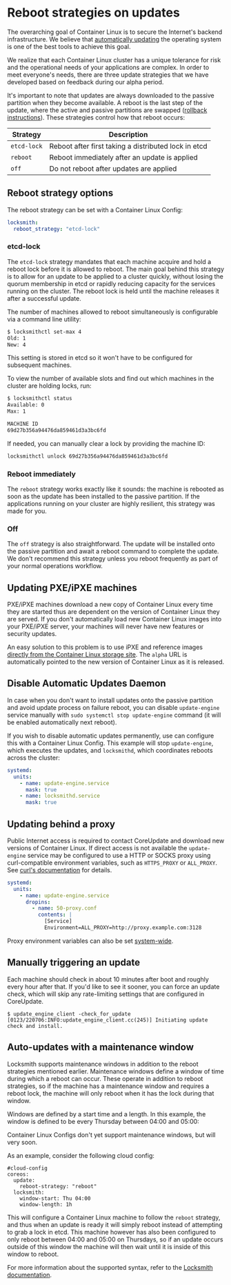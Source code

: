 # Reboot strategies on updates

The overarching goal of Container Linux is to secure the Internet's backend infrastructure. We believe that [automatically updating](https://coreos.com/why/#updates) the operating system is one of the best tools to achieve this goal.

We realize that each Container Linux cluster has a unique tolerance for risk and the operational needs of your applications are complex. In order to meet everyone's needs, there are three update strategies that we have developed based on feedback during our alpha period.

It's important to note that updates are always downloaded to the passive partition when they become available. A reboot is the last step of the update, where the active and passive partitions are swapped ([rollback instructions][rollback]). These strategies control how that reboot occurs:

| Strategy      | Description                                                         |
|---------------|---------------------------------------------------------------------|
| `etcd-lock`   | Reboot after first taking a distributed lock in etcd                |
| `reboot`      | Reboot immediately after an update is applied                       |
| `off`         | Do not reboot after updates are applied                             |

## Reboot strategy options

The reboot strategy can be set with a Container Linux Config:

```yaml container-linux-config
locksmith:
  reboot_strategy: "etcd-lock"
```

### etcd-lock

The `etcd-lock` strategy mandates that each machine acquire and hold a reboot lock before it is allowed to reboot. The main goal behind this strategy is to allow for an update to be applied to a cluster quickly, without losing the quorum membership in etcd or rapidly reducing capacity for the services running on the cluster. The reboot lock is held until the machine releases it after a successful update.

The number of machines allowed to reboot simultaneously is configurable via a command line utility:

```sh
$ locksmithctl set-max 4
Old: 1
New: 4
```

This setting is stored in etcd so it won't have to be configured for subsequent machines.

To view the number of available slots and find out which machines in the cluster are holding locks, run:

```sh
$ locksmithctl status
Available: 0
Max: 1

MACHINE ID
69d27b356a94476da859461d3a3bc6fd
```

If needed, you can manually clear a lock by providing the machine ID:

```sh
locksmithctl unlock 69d27b356a94476da859461d3a3bc6fd
```

### Reboot immediately

The `reboot` strategy works exactly like it sounds: the machine is rebooted as soon as the update has been installed to the passive partition. If the applications running on your cluster are highly resilient, this strategy was made for you.

### Off

The `off` strategy is also straightforward. The update will be installed onto the passive partition and await a reboot command to complete the update. We don't recommend this strategy unless you reboot frequently as part of your normal operations workflow.

## Updating PXE/iPXE machines

PXE/iPXE machines download a new copy of Container Linux every time they are started thus are dependent on the version of Container Linux they are served. If you don't automatically load new Container Linux images into your PXE/iPXE server, your machines will never have new features or security updates.

An easy solution to this problem is to use iPXE and reference images [directly from the Container Linux storage site](booting-with-ipxe.md#setting-up-ipxe-boot-script). The `alpha` URL is automatically pointed to the new version of Container Linux as it is released.

## Disable Automatic Updates Daemon

In case when you don't want to install updates onto the passive partition and avoid update process on failure reboot, you can disable `update-engine` service manually with `sudo systemctl stop update-engine` command (it will be enabled automatically next reboot).

If you wish to disable automatic updates permanently, use can configure this with a Container Linux Config. This example will stop `update-engine`, which executes the updates, and `locksmithd`, which coordinates reboots across the cluster:

```yaml container-linux-config
systemd:
  units:
    - name: update-engine.service
      mask: true
    - name: locksmithd.service
      mask: true
```

## Updating behind a proxy

Public Internet access is required to contact CoreUpdate and download new versions of Container Linux. If direct access is not available the `update-engine` service may be configured to use a HTTP or SOCKS proxy using curl-compatible environment variables, such as `HTTPS_PROXY` or `ALL_PROXY`.
See [curl's documentation](http://curl.haxx.se/docs/manpage.html#ALLPROXY) for details.

```yaml container-linux-config
systemd:
  units:
    - name: update-engine.service
      dropins:
        - name: 50-proxy.conf
          contents: |
            [Service]
            Environment=ALL_PROXY=http://proxy.example.com:3128
```

Proxy environment variables can also be set [system-wide][systemd-env-vars].

## Manually triggering an update

Each machine should check in about 10 minutes after boot and roughly every hour after that. If you'd like to see it sooner, you can force an update check, which will skip any rate-limiting settings that are configured in CoreUpdate.

```
$ update_engine_client -check_for_update
[0123/220706:INFO:update_engine_client.cc(245)] Initiating update check and install.
```

## Auto-updates with a maintenance window

Locksmith supports maintenance windows in addition to the reboot strategies mentioned earlier. Maintenance windows define a window of time during which a reboot can occur. These operate in addition to reboot strategies, so if the machine has a maintenance window and requires a reboot lock, the machine will only reboot when it has the lock during that window.

Windows are defined by a start time and a length. In this example, the window is defined to be every Thursday between 04:00 and 05:00:

Container Linux Configs don't yet support maintenance windows, but will very soon.

As an example, consider the following cloud config:

```cloud-config
#cloud-config
coreos:
  update:
    reboot-strategy: "reboot"
  locksmith:
    window-start: Thu 04:00
    window-length: 1h
```

This will configure a Container Linux machine to follow the `reboot` strategy, and thus when an update is ready it will simply reboot instead of attempting to grab a lock in etcd. This machine however has also been configured to only reboot between 04:00 and 05:00 on Thursdays, so if an update occurs outside of this window the machine will then wait until it is inside of this window to reboot.

For more information about the supported syntax, refer to the [Locksmith documentation][reboot-windows].

[rollback]: manual-rollbacks.md
[reboot-windows]: https://github.com/coreos/locksmith#reboot-windows
[systemd-env-vars]: https://coreos.com/os/docs/latest/using-environment-variables-in-systemd-units.html#system-wide-environment-variables

